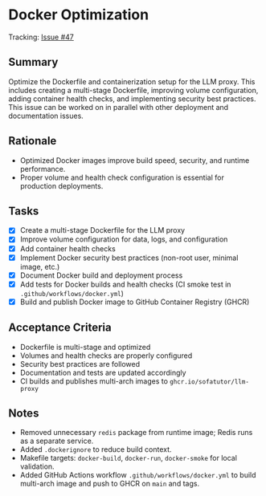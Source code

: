 # Docker Optimization

Tracking: [Issue #47](https://github.com/sofatutor/llm-proxy/issues/47)

## Summary
Optimize the Dockerfile and containerization setup for the LLM proxy. This includes creating a multi-stage Dockerfile, improving volume configuration, adding container health checks, and implementing security best practices. This issue can be worked on in parallel with other deployment and documentation issues.

## Rationale
- Optimized Docker images improve build speed, security, and runtime performance.
- Proper volume and health check configuration is essential for production deployments.

## Tasks
- [x] Create a multi-stage Dockerfile for the LLM proxy
- [x] Improve volume configuration for data, logs, and configuration
- [x] Add container health checks
- [x] Implement Docker security best practices (non-root user, minimal image, etc.)
- [x] Document Docker build and deployment process
- [x] Add tests for Docker builds and health checks (CI smoke test in `.github/workflows/docker.yml`)
- [x] Build and publish Docker image to GitHub Container Registry (GHCR)

## Acceptance Criteria
- Dockerfile is multi-stage and optimized
- Volumes and health checks are properly configured
- Security best practices are followed
- Documentation and tests are updated accordingly 
- CI builds and publishes multi-arch images to `ghcr.io/sofatutor/llm-proxy`

## Notes
- Removed unnecessary `redis` package from runtime image; Redis runs as a separate service.
- Added `.dockerignore` to reduce build context.
- Makefile targets: `docker-build`, `docker-run`, `docker-smoke` for local validation.
- Added GitHub Actions workflow `.github/workflows/docker.yml` to build multi-arch image and push to GHCR on `main` and tags.